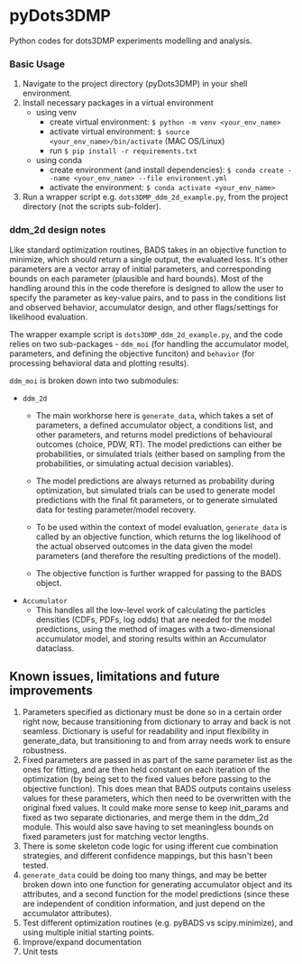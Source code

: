 # pyDots3DMP

Python codes for dots3DMP experiments modelling and analysis.

### Basic Usage

1. Navigate to the project directory (pyDots3DMP) in your shell environment.
1. Install necessary packages in a virtual environment 
    - using venv
        - create virtual environment: ```$ python -m venv <your_env_name>```  
        - activate virtual environment: ```$ source <your_env_name>/bin/activate``` (MAC OS/Linux)
        - run ```$ pip install -r requirements.txt```
    - using conda
        - create environment (and install dependencies): ```$ conda create --name <your_env_name> --file environment.yml```
        - activate the environment: ```$ conda activate <your_env_name>```
1. Run a wrapper script e.g. ```dots3DMP_ddm_2d_example.py```, from the project directory (not the scripts sub-folder).

### ddm_2d design notes

Like standard optimization routines, BADS takes in an objective function to minimize, which should return a single output, the evaluated loss. It's other parameters are a vector array of initial parameters, and corresponding bounds on each parameter (plausible and hard bounds). Most of the handling around this in the code therefore is designed to allow the user to specify the parameter as key-value pairs, and to pass in the conditions list and observed behavior, accumulator design, and other flags/settings for likelihood evaluation.

The wrapper example script is ```dots3DMP_ddm_2d_example.py```, and the code relies on two sub-packages - ```ddm_moi``` (for handling the accumulator model, parameters, and defining the objective funciton) and ```behavior``` (for processing behavioral data and plotting results).

```ddm_moi``` is broken down into two submodules:
- ```ddm_2d```
    - The main workhorse here is ```generate_data```, which takes a set of parameters, a defined accumulator object, a conditions list, and other parameters, and returns model predictions of behavioural outcomes (choice, PDW, RT). The model predictions can either be probabilities, or simulated trials (either based on sampling from the probabilities, or simulating actual decision variables).

    - The model predictions are always returned as probability during optimization, but simulated trials can be used to generate model predictions with the final fit parameters, or to generate simulated data for testing parameter/model recovery.

    - To be used within the context of model evaluation, ```generate_data``` is called by an objective function, which returns the log likelihood of the actual observed outcomes in the data given the model parameters (and therefore the resulting predictions of the model).

    - The objective function is further wrapped for passing to the BADS object.
- ```Accumulator```
    - This handles all the low-level work of calculating the particles densities (CDFs, PDFs, log odds) that are needed for the model predictions, using the method of images with a two-dimensional accumulator model, and storing results within an Accumulator dataclass.


## Known issues, limitations and future improvements


1. Parameters specified as dictionary must be done so in a certain order right now, because transitioning from dictionary to array and back is not seamless. Dictionary is useful for readability and input flexibility in generate_data, but transitioning to and from array needs work to ensure robustness.
2. Fixed parameters are passed in as part of the same parameter list as the ones for fitting, and are then held constant on each iteration of the optimization (by being set to the fixed values before passing to the objective function). This does mean that BADS outputs contains useless values for these parameters, which then need to be overwritten with the original fixed values. It could make more sense to keep init_params and fixed as two separate dictionaries, and merge them in the ddm_2d module. This would also save having to set meaningless bounds on fixed parameters just for matching vector lengths.
2. There is some skeleton code logic for using ifferent cue combination strategies, and different confidence mappings, but this hasn't been tested.
3. ```generate_data``` could be doing too many things, and may be better broken down into one function for generating accumulator object and its attributes, and a second function for the model predictions (since these are independent of condition information, and just depend on the accumulator attributes).
4. Test different optimization routines (e.g. pyBADS vs scipy.minimize), and using multiple initial starting points.
5. Improve/expand documentation
6. Unit tests

